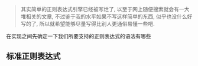 > 其实简单的正则表达式引擎已经被写烂了, 以至于网上随便搜索就会有一大堆相关的文章, 不过鉴于我的水平如果不写这样简单的东西, 似乎也没什么好写的了, 所以就希望能够尽量写得比别人更通俗易懂一些吧.

在实现之间先确定一下我们所要支持的正则表达式的语法有哪些

## 标准正则表达式
